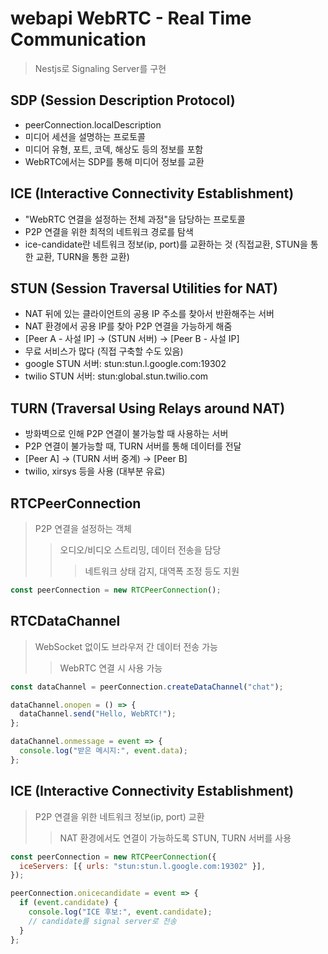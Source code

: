 # webapi WebRTC - Real Time Communication

> Nestjs로 Signaling Server를 구현

## SDP (Session Description Protocol)

- peerConnection.localDescription
- 미디어 세션을 설명하는 프로토콜
- 미디어 유형, 포트, 코덱, 해상도 등의 정보를 포함
- WebRTC에서는 SDP를 통해 미디어 정보를 교환

## ICE (Interactive Connectivity Establishment)

- "WebRTC 연결을 설정하는 전체 과정"을 담당하는 프로토콜
- P2P 연결을 위한 최적의 네트워크 경로를 탐색
- ice-candidate란 네트워크 정보(ip, port)를 교환하는 것 (직접교환, STUN을 통한 교환, TURN을 통한 교환)

## STUN (Session Traversal Utilities for NAT)

- NAT 뒤에 있는 클라이언트의 공용 IP 주소를 찾아서 반환해주는 서버
- NAT 환경에서 공용 IP를 찾아 P2P 연결을 가능하게 해줌
- [Peer A - 사설 IP] → (STUN 서버) → [Peer B - 사설 IP]
- 무료 서비스가 많다 (직접 구축할 수도 있음)
- google STUN 서버: stun:stun.l.google.com:19302
- twilio STUN 서버: stun:global.stun.twilio.com

## TURN (Traversal Using Relays around NAT)

- 방화벽으로 인해 P2P 연결이 불가능할 때 사용하는 서버
- P2P 연결이 불가능할 때, TURN 서버를 통해 데이터를 전달
- [Peer A] → (TURN 서버 중계) → [Peer B]
- twilio, xirsys 등을 사용 (대부분 유료)

## RTCPeerConnection

> P2P 연결을 설정하는 객체
>
> > 오디오/비디오 스트리밍, 데이터 전송을 담당
> >
> > > 네트워크 상태 감지, 대역폭 조정 등도 지원

```js
const peerConnection = new RTCPeerConnection();
```

## RTCDataChannel

> WebSocket 없이도 브라우저 간 데이터 전송 가능
>
> > WebRTC 연결 시 사용 가능

```js
const dataChannel = peerConnection.createDataChannel("chat");

dataChannel.onopen = () => {
  dataChannel.send("Hello, WebRTC!");
};

dataChannel.onmessage = event => {
  console.log("받은 메시지:", event.data);
};
```

## ICE (Interactive Connectivity Establishment)

> P2P 연결을 위한 네트워크 정보(ip, port) 교환
>
> > NAT 환경에서도 연결이 가능하도록 STUN, TURN 서버를 사용

```js
const peerConnection = new RTCPeerConnection({
  iceServers: [{ urls: "stun:stun.l.google.com:19302" }],
});

peerConnection.onicecandidate = event => {
  if (event.candidate) {
    console.log("ICE 후보:", event.candidate);
    // candidate를 signal server로 전송
  }
};
```
